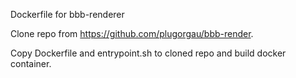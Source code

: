 Dockerfile for bbb-renderer

Clone repo from https://github.com/plugorgau/bbb-render.

Copy Dockerfile and entrypoint.sh to cloned repo and build docker container.